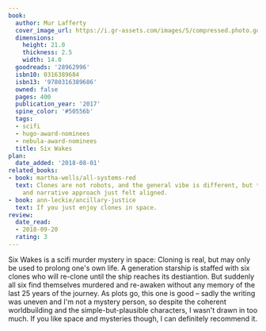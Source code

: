 ```yaml
---
book:
  author: Mur Lafferty
  cover_image_url: https://i.gr-assets.com/images/S/compressed.photo.goodreads.com/books/1483175828l/28962996._SY475_.jpg
  dimensions:
    height: 21.0
    thickness: 2.5
    width: 14.0
  goodreads: '28962996'
  isbn10: 0316389684
  isbn13: '9780316389686'
  owned: false
  pages: 400
  publication_year: '2017'
  spine_color: '#50556b'
  tags:
  - scifi
  - hugo-award-nominees
  - nebula-award-nominees
  title: Six Wakes
plan:
  date_added: '2018-08-01'
related_books:
- book: martha-wells/all-systems-red
  text: Clones are not robots, and the general vibe is different, but the setting
    and narrative approach just felt aligned.
- book: ann-leckie/ancillary-justice
  text: If you just enjoy clones in space.
review:
  date_read:
  - 2018-09-20
  rating: 3
---
```


Six Wakes is a scifi murder mystery in space: Cloning is real, but may only be used to prolong one's own life. A
generation starship is staffed with six clones who will re-clone until the ship reaches its destiantion. But suddenly
all six find themselves murdered and re-awaken without any memory of the last 25 years of the journey. As plots go, this
one is good – sadly the writing was uneven and I'm not a mystery person, so despite the coherent worldbuilding
and the simple-but-plausible characters, I wasn't drawn in too much. If you like space and mysteries though, I can
definitely recommend it.
